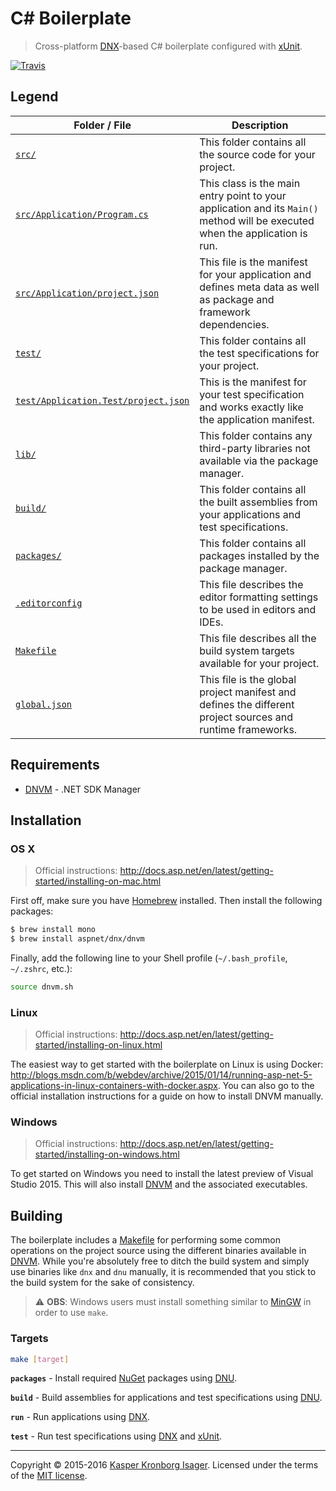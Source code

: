 # C# Boilerplate

> Cross-platform [DNX](https://github.com/aspnet/dnx)-based C# boilerplate configured with [xUnit](https://github.com/xunit/xunit).

[![Travis](https://img.shields.io/travis/kasperisager/csharp-boilerplate.svg)](https://travis-ci.org/kasperisager/csharp-boilerplate)

## Legend

Folder / File | Description
--- | ---
[`src/`](src) | This folder contains all the source code for your project.
[`src/Application/Program.cs`](src/Application/Program.cs) | This class is the main entry point to your application and its `Main()` method will be executed when the application is run.
[`src/Application/project.json`](src/Application/project.json) | This file is the manifest for your application and defines meta data as well as package and framework dependencies.
[`test/`](test) | This folder contains all the test specifications for your project.
[`test/Application.Test/project.json`](test/Application.Test/project.json) | This is the manifest for your test specification and works exactly like the application manifest.
[`lib/`](lib) | This folder contains any third-party libraries not available via the package manager.
[`build/`](build) | This folder contains all the built assemblies from your applications and test specifications.
[`packages/`](packages) | This folder contains all packages installed by the package manager.
[`.editorconfig`](.editorconfig) | This file describes the editor formatting settings to be used in editors and IDEs.
[`Makefile`](Makefile) | This file describes all the build system targets available for your project.
[`global.json`](global.json) | This file is the global project manifest and defines the different project sources and runtime frameworks.

## Requirements

- [DNVM](https://github.com/aspnet/dnvm) - .NET SDK Manager

## Installation

### OS X

> Official instructions: http://docs.asp.net/en/latest/getting-started/installing-on-mac.html

First off, make sure you have [Homebrew](http://brew.sh/) installed. Then install the following packages:

```sh
$ brew install mono
$ brew install aspnet/dnx/dnvm
```

Finally, add the following line to your Shell profile (`~/.bash_profile`, `~/.zshrc`, etc.):

```sh
source dnvm.sh
```

### Linux

> Official instructions: http://docs.asp.net/en/latest/getting-started/installing-on-linux.html

The easiest way to get started with the boilerplate on Linux is using Docker: http://blogs.msdn.com/b/webdev/archive/2015/01/14/running-asp-net-5-applications-in-linux-containers-with-docker.aspx. You can also go to the official installation instructions for a guide on how to install DNVM manually.

### Windows

> Official instructions: http://docs.asp.net/en/latest/getting-started/installing-on-windows.html

To get started on Windows you need to install the latest preview of Visual Studio 2015. This will also install [DNVM](https://github.com/aspnet/dnvm) and the associated executables.

## Building

The boilerplate includes a [Makefile](Makefile) for performing some common operations on the project source using the different binaries available in [DNVM](https://github.com/aspnet/dnvm). While you're absolutely free to ditch the build system and simply use binaries like `dnx` and `dnu` manually, it is recommended that you stick to the build system for the sake of consistency.

> :warning: __OBS__: Windows users must install something similar to [MinGW](http://www.mingw.org/) in order to use `make`.

### Targets

```sh
make [target]
```

__`packages`__ - Install required [NuGet](https://www.nuget.org/) packages using [DNU](https://github.com/aspnet/Home/wiki/DNX-utility).

__`build`__ - Build assemblies for applications and test specifications using [DNU](https://github.com/aspnet/Home/wiki/DNX-utility).

__`run`__ - Run applications using [DNX](https://github.com/aspnet/dnx).

__`test`__ - Run test specifications using [DNX](https://github.com/aspnet/dnx) and [xUnit](http://xunit.github.io/).

---

Copyright &copy; 2015-2016 [Kasper Kronborg Isager](https://github.com/kasperisager). Licensed under the terms of the [MIT license](LICENSE.md).
